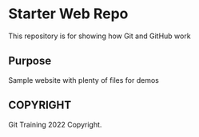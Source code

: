 # Starter Web Repo

This repository is for showing how Git and GitHub work

## Purpose

Sample website with plenty of files for demos

## COPYRIGHT
Git Training 2022 Copyright.
